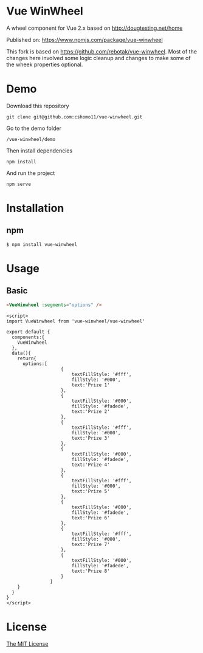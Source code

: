 # Vue WinWheel

A wheel component for Vue 2.x based on http://dougtesting.net/home

Published on: https://www.npmjs.com/package/vue-winwheel

This fork is based on https://github.com/rebotak/vue-winwheel. Most of the changes here involved some logic cleanup and changes to make some of the wheek properties optional.

# Demo

Download this repository
```shell
git clone git@github.com:cshomo11/vue-winwheel.git
```

Go to the demo folder
```shell
/vue-winwheel/demo
```

Then install dependencies
```shell
npm install
```

And run the project
```shell
npm serve
```


# Installation

## npm

```shell
$ npm install vue-winwheel
```

# Usage

## Basic

```html
<VueWinwheel :segments="options" />
```

```
<script>
import VueWinwheel from 'vue-winwheel/vue-winwheel'

export default {
  components:{
    VueWinwheel
  },
  data(){
    return{
      options:[
					{
						textFillStyle: '#fff',
						fillStyle: '#000',
						text:'Prize 1'
					},
					{
						textFillStyle: '#000',
						fillStyle: '#fadede',
						text:'Prize 2'
					},
					{
						textFillStyle: '#fff',
						fillStyle: '#000',
						text:'Prize 3'
					},
					{
						textFillStyle: '#000',
						fillStyle: '#fadede',
						text:'Prize 4'
					},
					{
						textFillStyle: '#fff',
						fillStyle: '#000',
						text:'Prize 5'
					},
					{
						textFillStyle: '#000',
						fillStyle: '#fadede',
						text:'Prize 6'
					},
					{
						textFillStyle: '#fff',
						fillStyle: '#000',
						text:'Prize 7'
					},
					{
						textFillStyle: '#000',
						fillStyle: '#fadede',
						text:'Prize 8'
					}
				]
    }
  }
}
</script>
```

# License

[The MIT License](http://opensource.org/licenses/MIT)
